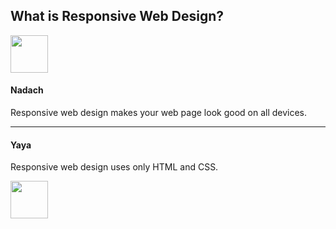 <!DOCTYPE html>
<html lang="en">
<head>
  <title>Bootstrap Example</title>
  <meta charset="utf-8">
  <meta name="viewport" content="width=device-width, initial-scale=1">
  <link rel="stylesheet" href="https://maxcdn.bootstrapcdn.com/bootstrap/3.3.7/css/bootstrap.min.css">
  <script src="https://ajax.googleapis.com/ajax/libs/jquery/3.3.1/jquery.min.js"></script>
  <script src="https://maxcdn.bootstrapcdn.com/bootstrap/3.3.7/js/bootstrap.min.js"></script>
</head>
<body>

<div class="container">
  <h2>What is Responsive Web Design?</h2>
<!--   <p>Use the "media-left" class to left-align a media object. Text that should appear next to the image, is placed inside a container with class="media-body".</p>
  <p>Tip: Use the "media-right" class to right-align the media object.</p><br> -->
  
  <!-- Left-aligned media object -->
  <div class="media">
    <div class="media-left">
      <img src="img/si.jpg" class="media-object" style="width:60px">
    </div>
    <div class="media-body">
      <h4 class="media-heading">Nadach</h4>
      <p>Responsive web design makes your web page look good on all devices.</p>
    </div>
  </div>
  <hr>
  
  <!-- Right-aligned media object -->
  <div class="media">
    <div class="media-body">
      <h4 class="media-heading">Yaya</h4>
      <p>Responsive web design uses only HTML and CSS.</p>
    </div>
    <div class="media-right">
      <img src="Desktop/img/won.jpg" class="media-object" style="width:60px">
    </div>
  </div>
</div>

</body>
</html>
